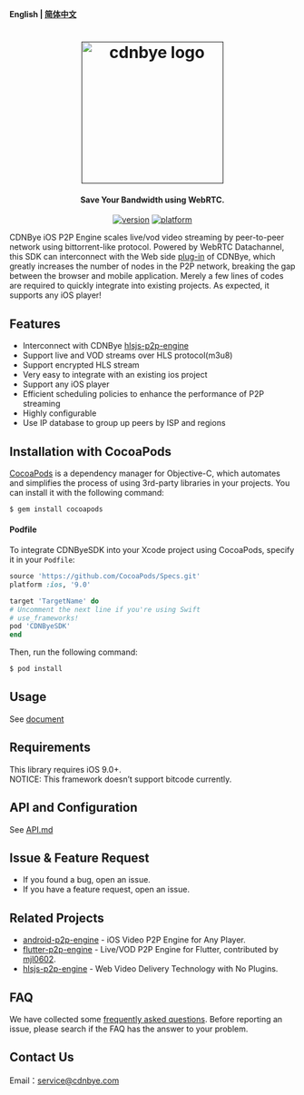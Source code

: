 **English | [简体中文](Readme_zh.md)**

<h1 align="center"><a href="" target="_blank" rel="noopener noreferrer"><img width="250" src="https://cdnbye.oss-cn-beijing.aliyuncs.com/pic/cdnbye.png" alt="cdnbye logo"></a></h1>
<h4 align="center">Save Your Bandwidth using WebRTC.</h4>
<p align="center">
<a href="https://cocoapods.org/pods/CDNByeSDK"><img src="https://img.shields.io/cocoapods/v/CDNByeSDK.svg?style=flat" alt="version"></a>
<a href="https://cocoapods.org/pods/CDNByeSDK"><img src="https://img.shields.io/cocoapods/p/CDNByeSDK.svg?style=flat" alt="platform"></a>
</p>

CDNBye iOS P2P Engine scales live/vod video streaming by peer-to-peer network using bittorrent-like protocol. Powered by WebRTC Datachannel, this SDK can interconnect with the Web side [plug-in](https://github.com/cdnbye/hlsjs-p2p-engine) of CDNBye, which greatly increases the number of nodes in the P2P network, breaking the gap between the browser and mobile application. Merely a few lines of codes are required to quickly integrate into existing projects. As expected, it supports any iOS player!

## Features
- Interconnect with CDNBye [hlsjs-p2p-engine](https://github.com/cdnbye/hlsjs-p2p-engine)
- Support live and VOD streams over HLS protocol(m3u8)
- Support encrypted HLS stream
- Very easy to  integrate with an existing ios project
- Support any iOS player
- Efficient scheduling policies to enhance the performance of P2P streaming
- Highly configurable
- Use IP database to group up peers by ISP and regions

## Installation with CocoaPods

[CocoaPods](http://cocoapods.org) is a dependency manager for Objective-C, which automates and simplifies the process of using 3rd-party libraries in your projects. You can install it with the following command:

```bash
$ gem install cocoapods
```

#### Podfile

To integrate CDNByeSDK into your Xcode project using CocoaPods, specify it in your `Podfile`:

```ruby
source 'https://github.com/CocoaPods/Specs.git'
platform :ios, '9.0'

target 'TargetName' do
# Uncomment the next line if you're using Swift
# use_frameworks!
pod 'CDNByeSDK'
end
```

Then, run the following command:

```bash
$ pod install
```

## Usage
See [document](https://docs.cdnbye.com/#/en/ios/usage)

## Requirements
This library requires iOS 9.0+.
<br>NOTICE: This framework doesn’t support bitcode currently.

## API and Configuration
See [API.md](https://docs.cdnbye.com/#/en/ios/API)

## Issue & Feature Request
- If you found a bug, open an issue.
- If you have a feature request, open an issue.

## Related Projects
- [android-p2p-engine](https://github.com/cdnbye/android-p2p-engine) -  iOS Video P2P Engine for Any Player.
- [flutter-p2p-engine](https://github.com/cdnbye/flutter-p2p-engine) - Live/VOD P2P Engine for Flutter, contributed by [mjl0602](https://github.com/mjl0602).
- [hlsjs-p2p-engine](https://github.com/cdnbye/hlsjs-p2p-engine) - Web Video Delivery Technology with No Plugins.

## FAQ
We have collected some [frequently asked questions](https://docs.cdnbye.com/#/en/FAQ). Before reporting an issue, please search if the FAQ has the answer to your problem.

## Contact Us
Email：service@cdnbye.com
